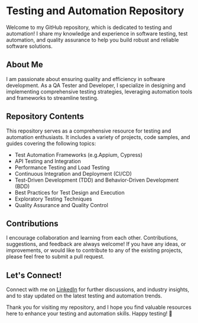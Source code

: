 # Testing and Automation Repository

Welcome to my GitHub repository, which is dedicated to testing and automation! I share my knowledge and experience in software testing, test automation, and quality assurance to help you build robust and reliable software solutions. 

## About Me

I am passionate about ensuring quality and efficiency in software development. As a QA Tester and Developer, I specialize in designing and implementing comprehensive testing strategies, leveraging automation tools and frameworks to streamline testing.

## Repository Contents

This repository serves as a comprehensive resource for testing and automation enthusiasts. It includes a variety of projects, code samples, and guides covering the following topics:

- Test Automation Frameworks (e.g.Appium, Cypress)
- API Testing and Integration
- Performance Testing and Load Testing
- Continuous Integration and Deployment (CI/CD)
- Test-Driven Development (TDD) and Behavior-Driven Development (BDD)
- Best Practices for Test Design and Execution
- Exploratory Testing Techniques
- Quality Assurance and Quality Control

## Contributions

I encourage collaboration and learning from each other. Contributions, suggestions, and feedback are always welcome! If you have any ideas, or improvements, or would like to contribute to any of the existing projects, please feel free to submit a pull request.

## Let's Connect!

Connect with me on [LinkedIn](https://www.linkedin.com/in/frank-kweku-acquah-49a17713b/) for further discussions, and industry insights, and to stay updated on the latest testing and automation trends.

Thank you for visiting my repository, and I hope you find valuable resources here to enhance your testing and automation skills. Happy testing! 🚀
